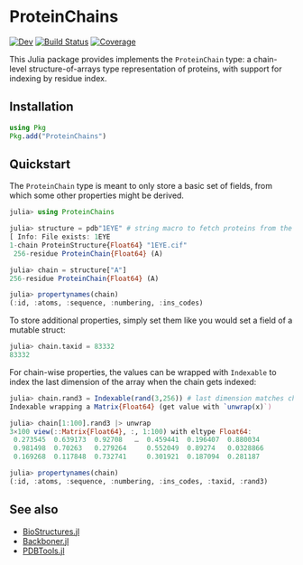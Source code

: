 # ProteinChains

[![Dev](https://img.shields.io/badge/docs-dev-blue.svg)](https://MurrellGroup.github.io/ProteinChains.jl/dev/)
[![Build Status](https://github.com/MurrellGroup/ProteinChains.jl/actions/workflows/CI.yml/badge.svg?branch=main)](https://github.com/MurrellGroup/ProteinChains.jl/actions/workflows/CI.yml?query=branch%3Amain)
[![Coverage](https://codecov.io/gh/MurrellGroup/ProteinChains.jl/branch/main/graph/badge.svg)](https://codecov.io/gh/MurrellGroup/ProteinChains.jl)

This Julia package provides implements the `ProteinChain` type: a chain-level structure-of-arrays type representation of proteins, with support for indexing by residue index.

## Installation

```julia
using Pkg
Pkg.add("ProteinChains")
```

## Quickstart

The `ProteinChain` type is meant to only store a basic set of fields, from which some other properties might be derived.

```julia
julia> using ProteinChains

julia> structure = pdb"1EYE" # string macro to fetch proteins from the PDB
[ Info: File exists: 1EYE
1-chain ProteinStructure{Float64} "1EYE.cif"
 256-residue ProteinChain{Float64} (A)

julia> chain = structure["A"]
256-residue ProteinChain{Float64} (A)

julia> propertynames(chain)
(:id, :atoms, :sequence, :numbering, :ins_codes)
```

To store additional properties, simply set them like you would set a field of a mutable struct:

```julia
julia> chain.taxid = 83332
83332
```

For chain-wise properties, the values can be wrapped with `Indexable` to index the last dimension of the array when the chain gets indexed:

```julia
julia> chain.rand3 = Indexable(rand(3,256)) # last dimension matches chain length
Indexable wrapping a Matrix{Float64} (get value with `unwrap(x)`)

julia> chain[1:100].rand3 |> unwrap
3×100 view(::Matrix{Float64}, :, 1:100) with eltype Float64:
 0.273545  0.639173  0.92708   …  0.459441  0.196407  0.880034       
 0.981498  0.70263   0.279264     0.552049  0.89274   0.0328866      
 0.169268  0.117848  0.732741     0.301921  0.187094  0.281187

julia> propertynames(chain)
(:id, :atoms, :sequence, :numbering, :ins_codes, :taxid, :rand3)
```

## See also

- [BioStructures.jl](https://github.com/BioJulia/BioStructures.jl)
- [Backboner.jl](https://github.com/MurrellGroup/Backboner.jl)
- [PDBTools.jl](https://github.com/m3g/PDBTools.jl)

